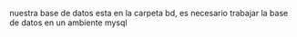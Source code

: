nuestra base de datos esta en la carpeta bd, es necesario trabajar la base de datos en un ambiente mysql 
